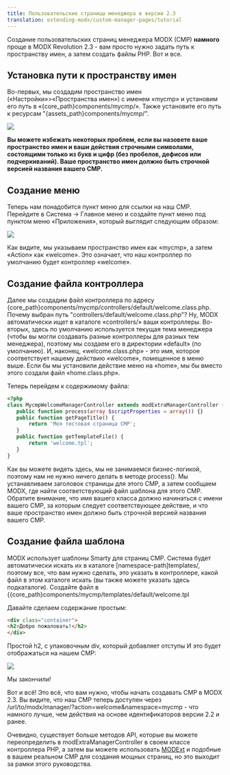 ```yaml
---
title: Пользовательские страницы менеджера в версии 2.3
translation: extending-modx/custom-manager-pages/tutorial
---
```


Создание пользовательских страниц менеджера MODX (CMP) **намного** проще в MODX Revolution 2.3 - вам просто нужно задать путь к пространству имен, а затем создать файлы PHP. Вот и все.

## Установка пути к пространству имен

Во-первых, мы создадим пространство имен («Настройки»>«Пространства имен») с именем «mycmp» и установим его путь в «{core_path}components/mycmp/». Также установите его путь к ресурсам "{assets_path}components/mycmp/".

![](/download/attachments/763b342992d3623156aef15b0dd5d168/create-namespace.png)

**Вы можете избежать некоторых проблем, если вы назовете ваше пространство имен и ваши действия строчными символами, состоящими только из букв и цифр (без пробелов, дефисов или подчеркиваний). Ваше пространство имен должно быть строчной версией названия вашего CMP.**

## Создание меню

Теперь нам понадобится пункт меню для ссылки на наш CMP. Перейдите в Система -> Главное меню и создайте пункт меню под пунктом меню «Приложения», который выглядит следующим образом:

![](/download/attachments/39354402/mycmp1.png?version=1&modificationDate=1334858685000)

Как видите, мы указываем пространство имен как «mycmp», а затем «Action» как «welcome». Это означает, что наш контроллер по умолчанию будет контроллер «welcome».

## Создание файла контроллера

Далее мы создадим файл контроллера по адресу {core_path}components/mycmp/controllers/default/welcome.class.php. Почему выбран путь "controllers/default/welcome.class.php"? Ну, MODX автоматически ищет в каталоге «controllers/» ваши контроллеры. Во-вторых, здесь по умолчанию используется текущая тема менеджера (чтобы вы могли создавать разные контроллеры для разных тем менеджера), поэтому мы создаем его в директории «default» (по умолчанию). И, наконец, «welcome.class.php» - это имя, которое соответствует нашему действию «welcome», помещенное в меню выше. Если бы мы установили действие меню на «home», мы бы вместо этого создали файл «home.class.php».

Теперь перейдем к содержимому файла:

```php
<?php
class MycmpWelcomeManagerController extends modExtraManagerController {
   public function process(array $scriptProperties = array()) {}
   public function getPageTitle() {
       return 'Моя тестовая страница CMP';
   }
   public function getTemplateFile() {
       return 'welcome.tpl';
   }
}
```

Как вы можете видеть здесь, мы не занимаемся бизнес-логикой, поэтому нам не нужно ничего делать в методе process(). Мы устанавливаем заголовок страницы для этого CMP, а затем сообщаем MODX, где найти соответствующий файл шаблона для этого CMP. Обратите внимание, что имя вашего класса должно начинаться с имени вашего CMP, за которым следует соответствующее действие, и что ваше пространство имен должно быть строчной версией названия вашего CMP.

## Создание файла шаблона

MODX использует шаблоны Smarty для страниц CMP. Система будет автоматически искать их в каталоге [namespace-path]templates/, поэтому все, что вам нужно сделать, это указать в контроллере, какой файл в этом каталоге искать (вы также можете указать здесь подкаталоги). Создайте файл в {{core_path}components/mycmp/templates/default/welcome.tpl

Давайте сделаем содержание простым:

```html
<div class="container">
<h2>Добро пожаловать!</h2>
</div>
```

Простой h2, с упаковочным div, который добавляет отступы И это будет отображаться на нашем CMP:

![](/download/attachments/b0c0afd6ef1b26df1ce35159560bcfa2/2-3-CMP.jpg)

Мы закончили!

Вот и всё! Это всё, что вам нужно, чтобы начать создавать CMP в MODX 2.3. Вы видите, что наш CMP теперь доступен через /url/to/modx/manager/?action=welcome&namespace=mycmp - что намного лучше, чем действия на основе идентификаторов версии 2.2 и ранее.

Очевидно, существует больше методов API, которые вы можете переопределить в modExtraManagerController в своем классе контроллера PHP, а затем вы можете использовать [MODExt](extending-modx/custom-manager-pages/modext "MODExt") и подобные в вашем реальном CMP для создания мощных страниц, но это выходит за рамки этого руководства.
